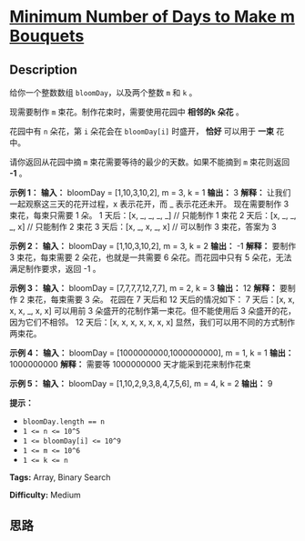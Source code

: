 # [Minimum Number of Days to Make m Bouquets][title]

## Description

给你一个整数数组 `bloomDay`，以及两个整数 `m` 和 `k` 。

现需要制作 `m` 束花。制作花束时，需要使用花园中 **相邻的`k` 朵花** 。

花园中有 `n` 朵花，第 `i` 朵花会在 `bloomDay[i]` 时盛开， **恰好** 可以用于 **一束** 花中。

请你返回从花园中摘 `m` 束花需要等待的最少的天数。如果不能摘到 `m` 束花则返回 **-1** 。



**示例 1：**
            **输入：** bloomDay = [1,10,3,10,2], m = 3, k = 1    **输出：** 3    **解释：** 让我们一起观察这三天的花开过程，x 表示花开，而 _ 表示花还未开。    现在需要制作 3 束花，每束只需要 1 朵。    1 天后：[x, _, _, _, _]   // 只能制作 1 束花    2 天后：[x, _, _, _, x]   // 只能制作 2 束花    3 天后：[x, _, x, _, x]   // 可以制作 3 束花，答案为 3    

**示例 2：**
            **输入：** bloomDay = [1,10,3,10,2], m = 3, k = 2    **输出：** -1    **解释：** 要制作 3 束花，每束需要 2 朵花，也就是一共需要 6 朵花。而花园中只有 5 朵花，无法满足制作要求，返回 -1 。    

**示例 3：**
            **输入：** bloomDay = [7,7,7,7,12,7,7], m = 2, k = 3    **输出：** 12    **解释：** 要制作 2 束花，每束需要 3 朵。    花园在 7 天后和 12 天后的情况如下：    7 天后：[x, x, x, x, _, x, x]    可以用前 3 朵盛开的花制作第一束花。但不能使用后 3 朵盛开的花，因为它们不相邻。    12 天后：[x, x, x, x, x, x, x]    显然，我们可以用不同的方式制作两束花。    

**示例 4：**
            **输入：** bloomDay = [1000000000,1000000000], m = 1, k = 1    **输出：** 1000000000    **解释：** 需要等 1000000000 天才能采到花来制作花束    

**示例 5：**
            **输入：** bloomDay = [1,10,2,9,3,8,4,7,5,6], m = 4, k = 2    **输出：** 9    



**提示：**

  * `bloomDay.length == n`
  * `1 <= n <= 10^5`
  * `1 <= bloomDay[i] <= 10^9`
  * `1 <= m <= 10^6`
  * `1 <= k <= n`


**Tags:** Array, Binary Search

**Difficulty:** Medium

## 思路

[title]: https://leetcode-cn.com/problems/minimum-number-of-days-to-make-m-bouquets
